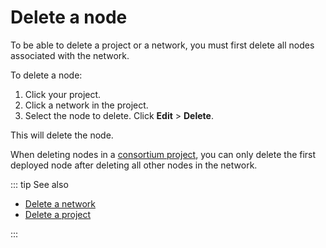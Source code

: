 # Delete a node

To be able to delete a project or a network, you must first delete all nodes associated with the network.

To delete a node:

1. Click your project.
1. Click a network in the project.
1. Select the node to delete. Click **Edit** > **Delete**.

This will delete the node.

When deleting nodes in a [consortium project](/glossary/consortium-project), you can only delete the first deployed node after deleting all other nodes in the network.

::: tip See also

* [Delete a network](/platform/delete-a-network)
* [Delete a project](/platform/delete-a-project)

:::
